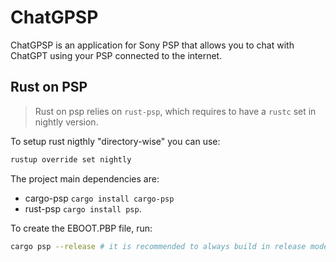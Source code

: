 # ChatGPSP
ChatGPSP is an application for Sony PSP that allows you to chat with ChatGPT using your PSP connected to the internet.

## Rust on PSP
> Rust on psp relies on `rust-psp`, which requires to have a `rustc` set in nightly version.

To setup rust nigthly "directory-wise" you can use:

```bash
rustup override set nightly
```

The project main dependencies are:
- cargo-psp `cargo install cargo-psp`
- rust-psp `cargo install psp`.

To create the EBOOT.PBP file, run:

```bash
cargo psp --release # it is recommended to always build in release mode
```
